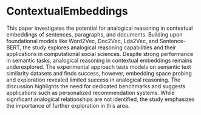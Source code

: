 # ContextualEmbeddings
This paper investigates the potential for analogical reasoning in contextual embeddings of sentences, paragraphs, and documents. Building upon foundational models like Word2Vec, Doc2Vec, Lda2Vec, and Sentence-BERT, the study explores analogical reasoning capabilities and their applications in computational social sciences. Despite strong performance in semantic tasks, analogical reasoning in contextual embeddings remains underexplored. The experimental approach tests models on semantic text similarity datasets and finds success, however, embedding space probing and exploration revealed limited success in analogical reasoning. The discussion highlights the need for dedicated benchmarks and suggests applications such as personalized recommendation systems. While significant analogical relationships are not identified, the study emphasizes the importance of further exploration in this area.

